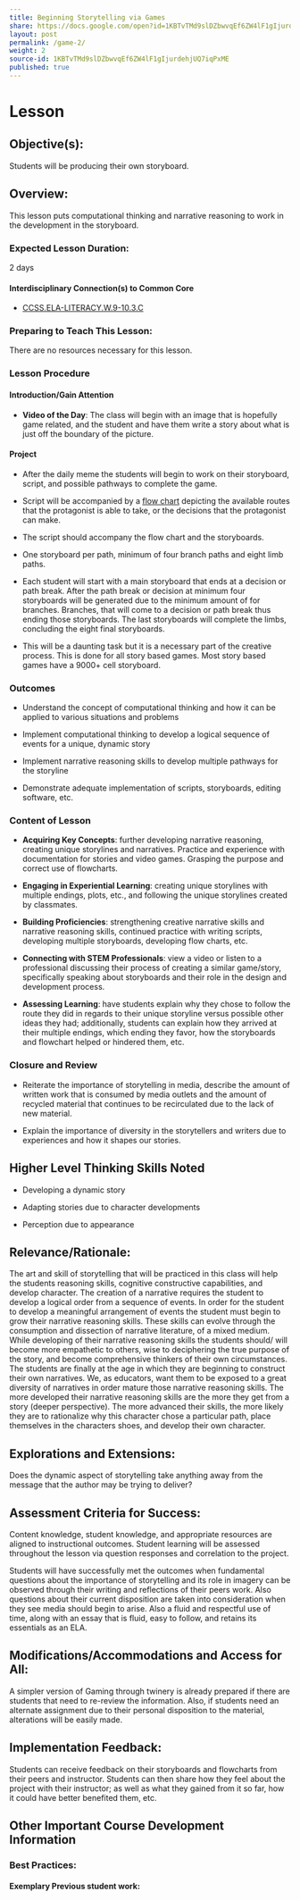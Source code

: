 ```yaml
---
title: Beginning Storytelling via Games
share: https://docs.google.com/open?id=1KBTvTMd9slDZbwvqEf6ZW4lF1gIjurdehjUQ7iqPxME
layout: post
permalink: /game-2/
weight: 2
source-id: 1KBTvTMd9slDZbwvqEf6ZW4lF1gIjurdehjUQ7iqPxME
published: true
---
```

# Lesson

## Objective(s):

Students will be producing their own storyboard.

## Overview:

This lesson puts computational thinking and narrative reasoning to work in the development in the storyboard.

### Expected Lesson Duration:

2 days

#### Interdisciplinary Connection(s) to Common Core

-  <a href = "http://www.corestandards.org/ELA-Literacy/W/9-10/3/c/" target="_blank">CCSS.ELA-LITERACY.W.9-10.3.C</a>

### Preparing to Teach This Lesson:

There are no resources necessary for this lesson.

   

### Lesson Procedure  

#### Introduction/Gain Attention

-  **Video of the Day**: The class will begin with an image that is hopefully game related, and the student and have them write a story about what is just off the boundary of the picture.

#### Project

-   After the daily meme the students will begin to work on their storyboard, script, and possible pathways to complete the game.

    

-   Script will be accompanied by a [flow chart](https://www.draw.io/) depicting the available routes that the protagonist is able to take, or the decisions that the protagonist can make.

    

-   The script should accompany the flow chart and the storyboards.

    

-   One storyboard per path, minimum of four branch paths and eight limb paths.

    

-   Each student will start with a main storyboard that ends at a decision or path break. After the path break or decision at minimum four storyboards will be generated due to the minimum amount of for branches. Branches, that will come to a decision or path break thus ending those storyboards. The last storyboards will complete the limbs, concluding the eight final storyboards.

    

-   This will be a daunting task but it is a necessary part of the creative process. This is done for all story based games. Most story based games have a 9000+ cell storyboard.

    

### Outcomes

* Understand the concept of computational thinking and how it can be applied to various situations and problems

    

* Implement computational thinking to develop a logical sequence of events for a unique, dynamic story

    

* Implement narrative reasoning skills to develop multiple pathways for the storyline

    

* Demonstrate adequate implementation of scripts, storyboards, editing software, etc.

### Content of Lesson

* **Acquiring Key Concepts**: further developing narrative reasoning, creating unique storylines and narratives. Practice and experience with documentation for stories and video games. Grasping the purpose and correct use of flowcharts.

* **Engaging in Experiential Learning**: creating unique storylines with multiple endings, plots, etc., and following the unique storylines created by classmates.

* **Building Proficiencies**: strengthening creative narrative skills and narrative reasoning skills, continued practice with writing scripts, developing multiple storyboards, developing flow charts, etc.

* **Connecting with STEM Professionals**: view a video or listen to a professional discussing their process of creating a similar game/story, specifically speaking about storyboards and their role in the design and development process.

* **Assessing Learning**: have students explain why they chose to follow the route they did in regards to their unique storyline versus possible other ideas they had; additionally, students can explain how they arrived at their multiple endings, which ending they favor, how the storyboards and flowchart helped or hindered them, etc.

    

### Closure and Review

* Reiterate the importance of storytelling in media, describe the amount of written work that is consumed by media outlets and the amount of recycled material that continues to be recirculated due to the lack of new material.

    

* Explain the importance of diversity in the storytellers and writers due to experiences and how it shapes our stories.

   

## Higher Level Thinking Skills Noted  

* Developing a dynamic story

    

* Adapting stories due to character developments

    

* Perception due to appearance

 

## Relevance/Rationale:

The art and skill of storytelling that will be practiced in this class will help the students reasoning skills, cognitive constructive capabilities, and develop character. The creation of a narrative requires the student to develop a logical order from a sequence of events. In order for the student to develop a meaningful arrangement of events the student must begin to grow their narrative reasoning skills. These skills can evolve through the consumption and dissection of narrative literature, of a mixed medium. While developing of their narrative reasoning skills the students should/ will become more empathetic to others, wise to deciphering the true purpose of the story, and become comprehensive thinkers of their own circumstances. The students are finally at the age in which they are beginning to construct their own narratives. We, as educators, want them to be exposed to a great diversity of narratives in order mature those narrative reasoning skills. The more developed their narrative reasoning skills are the more they get from a story (deeper perspective). The more advanced their skills, the more likely they are to rationalize why this character chose a particular path, place themselves in the characters shoes, and develop their own character.

## Explorations and Extensions:

Does the dynamic aspect of storytelling take anything away from the message that the author may be trying to deliver?

## Assessment Criteria for Success:

Content knowledge, student knowledge, and appropriate resources are aligned to instructional outcomes. Student learning will be assessed throughout the lesson via question responses and correlation to the project.

Students will have successfully met the outcomes when fundamental questions about the importance of storytelling and its role in imagery can be observed through their writing and reflections of their peers work. Also questions about their current disposition are taken into consideration when they see media should begin to arise. Also a fluid and respectful use of time, along with an essay that is fluid, easy to follow, and retains its essentials as an ELA.

## Modifications/Accommodations and Access for All:

A simpler version of Gaming through twinery is already prepared if there are students that need to re-review the information. Also, if students need an alternate assignment due to their personal disposition to the material, alterations will be easily made.

## Implementation Feedback:

Students can receive feedback on their storyboards and flowcharts from their peers and instructor. Students can then share how they feel about the project with their instructor; as well as what they gained from it so far, how it could have better benefited them, etc.

## Other Important Course Development Information

### Best Practices:

#### Exemplary Previous student work:

